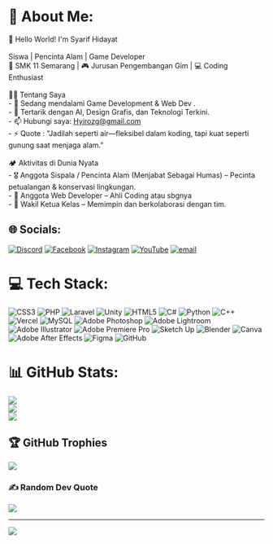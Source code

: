 # 💫 About Me:
🌿 Hello World! I'm Syarif Hidayat<br><br>Siswa | Pencinta Alam | Game Developer<br>📍 SMK 11 Semarang | 🎮 Jurusan Pengembangan Gim | 💻 Coding Enthusiast<br><br>👨‍💻 Tentang Saya<br>- 🔭 Sedang mendalami Game Development & Web Dev .<br>- 🌱 Tertarik dengan AI, Design Grafis, dan Teknologi Terkini.<br>- 📫 Hubungi saya: Hyirozg@gmail.com<br>- ⚡ Quote : "Jadilah seperti air—fleksibel dalam koding, tapi kuat seperti gunung saat menjaga alam."<br><br>🏕️ Aktivitas di Dunia Nyata<br>- 🎖️ Anggota Sispala / Pencinta Alam (Menjabat Sebagai Humas) – Pecinta petualangan & konservasi lingkungan.<br>- 📢 Anggota Web Developer – Ahli Coding atau sbgnya<br>- 👔 Wakil Ketua Kelas – Memimpin dan berkolaborasi dengan tim.


## 🌐 Socials:
[![Discord](https://img.shields.io/badge/Discord-%237289DA.svg?logo=discord&logoColor=white)](https://discord.gg/Sukepiro#0527) [![Facebook](https://img.shields.io/badge/Facebook-%231877F2.svg?logo=Facebook&logoColor=white)](https://facebook.com/Hyiroz) [![Instagram](https://img.shields.io/badge/Instagram-%23E4405F.svg?logo=Instagram&logoColor=white)](https://instagram.com/Whasdown_) [![YouTube](https://img.shields.io/badge/YouTube-%23FF0000.svg?logo=YouTube&logoColor=white)](https://youtube.com/@Hyiroz) [![email](https://img.shields.io/badge/Email-D14836?logo=gmail&logoColor=white)](mailto:hyirozg@gmail.com) 

# 💻 Tech Stack:
![CSS3](https://img.shields.io/badge/css3-%231572B6.svg?style=for-the-badge&logo=css3&logoColor=white) ![PHP](https://img.shields.io/badge/php-%23777BB4.svg?style=for-the-badge&logo=php&logoColor=white) ![Laravel](https://img.shields.io/badge/laravel-%23FF2D20.svg?style=for-the-badge&logo=laravel&logoColor=white) ![Unity](https://img.shields.io/badge/unity-%23000000.svg?style=for-the-badge&logo=unity&logoColor=white) ![HTML5](https://img.shields.io/badge/html5-%23E34F26.svg?style=for-the-badge&logo=html5&logoColor=white) ![C#](https://img.shields.io/badge/c%23-%23239120.svg?style=for-the-badge&logo=csharp&logoColor=white) ![Python](https://img.shields.io/badge/python-3670A0?style=for-the-badge&logo=python&logoColor=ffdd54) ![C++](https://img.shields.io/badge/c++-%2300599C.svg?style=for-the-badge&logo=c%2B%2B&logoColor=white) ![Vercel](https://img.shields.io/badge/vercel-%23000000.svg?style=for-the-badge&logo=vercel&logoColor=white) ![MySQL](https://img.shields.io/badge/mysql-4479A1.svg?style=for-the-badge&logo=mysql&logoColor=white) ![Adobe Photoshop](https://img.shields.io/badge/adobe%20photoshop-%2331A8FF.svg?style=for-the-badge&logo=adobe%20photoshop&logoColor=white) ![Adobe Lightroom](https://img.shields.io/badge/Adobe%20Lightroom-31A8FF.svg?style=for-the-badge&logo=Adobe%20Lightroom&logoColor=white) ![Adobe Illustrator](https://img.shields.io/badge/adobe%20illustrator-%23FF9A00.svg?style=for-the-badge&logo=adobe%20illustrator&logoColor=white) ![Adobe Premiere Pro](https://img.shields.io/badge/Adobe%20Premiere%20Pro-9999FF.svg?style=for-the-badge&logo=Adobe%20Premiere%20Pro&logoColor=white) ![Sketch Up](https://img.shields.io/badge/SketchUp-005F9E?style=for-the-badge&logo=sketchup&logoColor=white) ![Blender](https://img.shields.io/badge/blender-%23F5792A.svg?style=for-the-badge&logo=blender&logoColor=white) ![Canva](https://img.shields.io/badge/Canva-%2300C4CC.svg?style=for-the-badge&logo=Canva&logoColor=white) ![Adobe After Effects](https://img.shields.io/badge/Adobe%20After%20Effects-9999FF.svg?style=for-the-badge&logo=Adobe%20After%20Effects&logoColor=white) ![Figma](https://img.shields.io/badge/figma-%23F24E1E.svg?style=for-the-badge&logo=figma&logoColor=white) ![GitHub](https://img.shields.io/badge/github-%23121011.svg?style=for-the-badge&logo=github&logoColor=white)
# 📊 GitHub Stats:
![](https://github-readme-stats.vercel.app/api?username=SyarifHidayat&theme=radical&hide_border=false&include_all_commits=false&count_private=false)<br/>
![](https://nirzak-streak-stats.vercel.app/?user=SyarifHidayat&theme=radical&hide_border=false)<br/>
![](https://github-readme-stats.vercel.app/api/top-langs/?username=SyarifHidayat&theme=radical&hide_border=false&include_all_commits=false&count_private=false&layout=compact)

## 🏆 GitHub Trophies
![](https://github-profile-trophy.vercel.app/?username=SyarifHidayat&theme=radical&no-frame=false&no-bg=true&margin-w=4)

### ✍️ Random Dev Quote
![](https://quotes-github-readme.vercel.app/api?type=horizontal&theme=radical)

---
[![](https://visitcount.itsvg.in/api?id=SyarifHidayat&icon=0&color=0)](https://visitcount.itsvg.in)

<!-- Proudly created with GPRM ( https://gprm.itsvg.in ) -->
